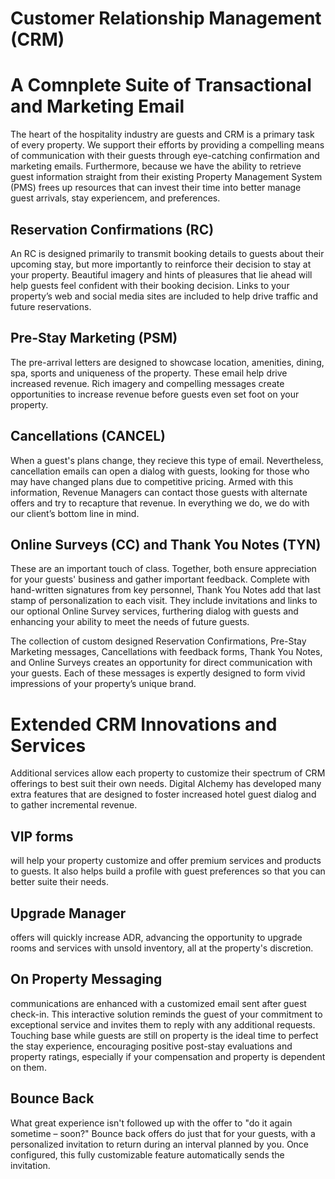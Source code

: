 Customer Relationship Management (CRM)
==================================================

# A Comnplete Suite of Transactional and Marketing Email

The heart of the hospitality industry are guests and CRM is a primary task of every property.  We support their efforts by providing a compelling means of communication with their guests through eye-catching confirmation and marketing emails.  Furthermore, because we have the ability  to retrieve guest information straight from their existing Property Management System (PMS) frees up resources that can invest their time into better manage guest arrivals, stay experiencem, and preferences.

## Reservation Confirmations (RC)
An RC is designed primarily to transmit booking details to guests about their upcoming stay, but more importantly to reinforce their decision to stay at your property. Beautiful imagery and hints of pleasures that lie ahead will help guests feel confident with their booking decision. Links to your property’s web and social media sites are included to help drive traffic and future reservations.

## Pre-Stay Marketing (PSM)
The pre-arrival letters are designed to showcase location, amenities, dining, spa, sports and uniqueness of the property.  These email help drive increased revenue. Rich imagery and compelling messages create opportunities to increase revenue before guests even set foot on your property.

## Cancellations (CANCEL)
When a guest's plans change, they recieve this type of email.  Nevertheless, cancellation emails can open a dialog with guests, looking for those who may have changed plans due to competitive pricing. Armed with this information, Revenue Managers can contact those guests with alternate offers and try to recapture that revenue. In everything we do, we do with our client’s bottom line in mind.

## Online Surveys (CC) and Thank You Notes (TYN)
These are an important touch of class. Together, both ensure appreciation for your guests' business and gather important feedback. Complete with hand-written signatures from key personnel, Thank You Notes add that last stamp of personalization to each visit. They include invitations and links to our optional Online Survey services, furthering dialog with guests and enhancing your ability to meet the needs of future guests.

The collection of custom designed Reservation Confirmations, Pre-Stay Marketing messages, Cancellations with feedback forms, Thank You Notes, and Online Surveys creates an opportunity for direct communication with your guests. Each of these messages is expertly designed to form vivid impressions of your property’s unique brand.

# Extended CRM Innovations and Services

Additional services allow each property to customize their spectrum of CRM offerings to best suit their own needs. Digital Alchemy has developed many extra features that are designed to foster increased hotel guest dialog and to gather incremental revenue.

## VIP forms
will help your property customize and offer premium services and products to guests. It also helps build a profile with guest preferences so that you can better suite their needs.

## Upgrade Manager
offers will quickly increase ADR, advancing the opportunity to upgrade rooms and services with unsold inventory, all at the property's discretion.

## On Property Messaging
communications are enhanced with a customized email sent after guest check-in. This interactive solution reminds the guest of your commitment to exceptional service and invites them to reply with any additional requests. Touching base while guests are still on property is the ideal time to perfect the stay experience, encouraging positive post-stay evaluations and property ratings, especially if your compensation and property is dependent on them.

## Bounce Back
What great experience isn't followed up with the offer to "do it again sometime – soon?" Bounce back offers do just that for your guests, with a personalized invitation to return during an interval planned by you. Once configured, this fully customizable feature automatically sends the invitation.
